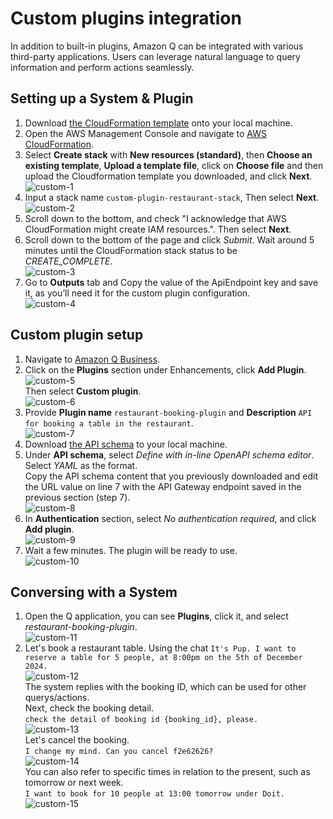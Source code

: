 # Custom plugins integration
In addition to built-in plugins, Amazon Q can be integrated with various third-party applications. Users can leverage natural language to query information and perform actions seamlessly.

## Setting up a System & Plugin
1. Download [the CloudFormation template](../oas-restaurant-booking.yaml) onto your local machine.  
2. Open the AWS Management Console and navigate to [AWS CloudFormation](https://console.aws.amazon.com/cloudformation).  
3. Select **Create stack** with **New resources (standard)**, then **Choose an existing template**, **Upload a template file**, click on **Choose file** and then upload the Cloudformation template you downloaded, and click **Next**.  
![custom-1](./img/custom-1.png)  
4. Input a stack name `custom-plugin-restaurant-stack`, Then select **Next**.  
![custom-2](./img/custom-2.png)  
5. Scroll down to the bottom, and check "I acknowledge that AWS CloudFormation might create IAM resources.". Then select **Next**.  
6. Scroll down to the bottom of the page and click *Submit*. Wait around 5 minutes until the CloudFormation stack status to be *CREATE_COMPLETE*.  
![custom-3](./img/custom-3.png)  
7. Go to **Outputs** tab and Copy the value of the ApiEndpoint key and save it, as you’ll need it for the custom plugin configuration.  
![custom-4](./img/custom-4.png)  

## Custom plugin setup
1. Navigate to [Amazon Q Business](https://console.aws.amazon.com/amazonq/business).  
2. Click on the **Plugins** section under Enhancements, click **Add Plugin**.  
![custom-5](./img/custom-5.png)  
Then select **Custom plugin**.  
![custom-6](./img/custom-6.png)  
3. Provide **Plugin name** `restaurant-booking-plugin` and **Description** `API for booking a table in the restaurant`.  
![custom-7](./img/custom-7.png)  
4. Download [the API schema](../oas-restaurant-booking.yaml) to your local machine.  
5. Under **API schema**, select *Define with in-line OpenAPI schema editor*.  
Select *YAML* as the format.  
Copy the API schema content that you previously downloaded and edit the URL value on line 7 with the API Gateway endpoint saved in the previous section (step 7).  
![custom-8](./img/custom-8.png)  
6. In **Authentication** section, select *No authentication required*, and click **Add plugin**.  
![custom-9](./img/custom-9.png)  
7. Wait a few minutes. The plugin will be ready to use.  
![custom-10](./img/custom-10.png)  

## Conversing with a System
1. Open the Q application, you can see **Plugins**, click it, and select *restaurant-booking-plugin*.  
![custom-11](./img/custom-11.png)   
2. Let's book a restaurant table. Using the chat
`It's Pup. I want to reserve a table for 5 people, at 8:00pm on the 5th of December 2024.`  
![custom-12](./img/custom-12.png)   
The system replies with the booking ID, which can be used for other querys/actions.  
Next, check the booking detail.  
`check the detail of booking id {booking_id}, please.`  
![custom-13](./img/custom-13.png)   
Let's cancel the booking.  
`I change my mind. Can you cancel f2e62626?`  
![custom-14](./img/custom-14.png)   
You can also refer to specific times in relation to the present, such as tomorrow or next week.  
`I want to book for 10 people at 13:00 tomorrow under Doit.`  
![custom-15](./img/custom-15.png)   
